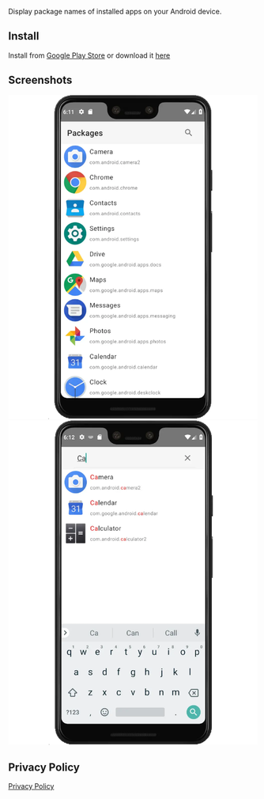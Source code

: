 Display package names of installed apps on your Android device.

## Install

Install
from [Google Play Store](https://play.google.com/store/apps/details?id=io.github.taosha.packages) or
download it [here](https://github.com/taosha/packages/releases/)

## Screenshots

![Screenshot 1](screenshot-1.webp) ![Screenshot 2](screenshot-2.webp)

## Privacy Policy

[Privacy Policy](privacy-policy.md)

